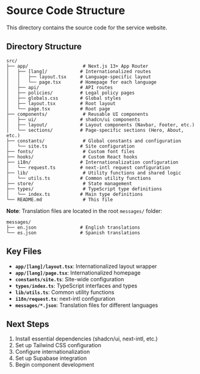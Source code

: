 # Source Code Structure

This directory contains the source code for the service website.

## Directory Structure

```
src/
├── app/                    # Next.js 13+ App Router
│   ├── [lang]/            # Internationalized routes
│   │   ├── layout.tsx     # Language-specific layout
│   │   └── page.tsx       # Homepage for each language
│   ├── api/               # API routes
│   ├── policies/          # Legal policy pages
│   ├── globals.css        # Global styles
│   ├── layout.tsx         # Root layout
│   └── page.tsx           # Root page
├── components/             # Reusable UI components
│   ├── ui/                # shadcn/ui components
│   ├── layout/            # Layout components (Navbar, Footer, etc.)
│   └── sections/          # Page-specific sections (Hero, About, etc.)
├── constants/              # Global constants and configuration
│   └── site.ts            # Site configuration
├── fonts/                  # Custom font files
├── hooks/                  # Custom React hooks
├── i18n/                  # Internationalization configuration
│   └── request.ts         # next-intl request configuration
├── lib/                    # Utility functions and shared logic
│   └── utils.ts           # Common utility functions
├── store/                  # State management
├── types/                  # TypeScript type definitions
│   └── index.ts           # Main type definitions
└── README.md               # This file
```

**Note**: Translation files are located in the root `messages/` folder:
```
messages/
├── en.json                # English translations
└── es.json                # Spanish translations
```

## Key Files

- **`app/[lang]/layout.tsx`**: Internationalized layout wrapper
- **`app/[lang]/page.tsx`**: Internationalized homepage
- **`constants/site.ts`**: Site-wide configuration
- **`types/index.ts`**: TypeScript interfaces and types
- **`lib/utils.ts`**: Common utility functions
- **`i18n/request.ts`**: next-intl configuration
- **`messages/*.json`**: Translation files for different languages

## Next Steps

1. Install essential dependencies (shadcn/ui, next-intl, etc.)
2. Set up Tailwind CSS configuration
3. Configure internationalization
4. Set up Supabase integration
5. Begin component development
